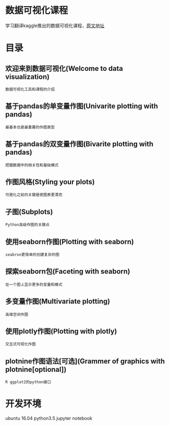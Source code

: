 # 数据可视化课程

学习翻译kaggle推出的数据可视化课程，[原文地址](./https://www.kaggle.com/learn/data-visualisation)

# 目录

## 欢迎来到数据可视化(Welcome to data visualization)
    数据可视化工具和课程的介绍
## 基于pandas的单变量作图(Univarite plotting with pandas)
    最基本也是最重要的作图类型
## 基于pandas的双变量作图(Bivarite plotting with pandas)
    把握数据中的相关性和基础模式
## 作图风格(Styling your plots)
    可是化之前的关键是使图表更漂亮
## 子图(Subplots)
    Python高级作图的关键点
## 使用seaborn作图(Plotting with seaborn)
    seabron更简单的创建复杂的图
## 探索seaborn包(Faceting with seaborn)
    在一个图上显示更多的变量和模式
## 多变量作图(Multivariate plotting)
    高维空间作图
## 使用plotly作图(Plotting with plotly)
    交互式可视化作图
## plotnine作图语法[可选](Grammer of graphics with plotnine[optional])
    R ggplot2的python接口

# 开发环境
ubuntu 16.04
python3.5
jupyter notebook